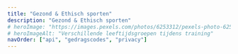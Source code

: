 ```yaml
---
title: "Gezond & Ethisch sporten"
description: "Gezond & Ethisch sporten"
# heroImage: "https://images.pexels.com/photos/6253312/pexels-photo-6253312.jpeg?auto=compress&cs=tinysrgb&w=800"
# heroImageAlt: "Verschillende leeftijdsgroepen tijdens training"
navOrder: ["api", "gedragscodes", "privacy"]
---
```

